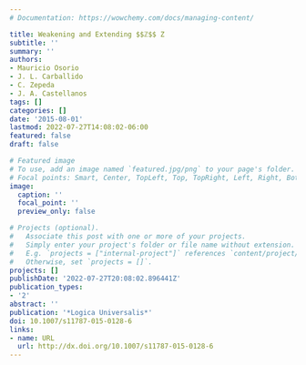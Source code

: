 ```yaml
---
# Documentation: https://wowchemy.com/docs/managing-content/

title: Weakening and Extending $$ℤ$$ Z
subtitle: ''
summary: ''
authors:
- Mauricio Osorio
- J. L. Carballido
- C. Zepeda
- J. A. Castellanos
tags: []
categories: []
date: '2015-08-01'
lastmod: 2022-07-27T14:08:02-06:00
featured: false
draft: false

# Featured image
# To use, add an image named `featured.jpg/png` to your page's folder.
# Focal points: Smart, Center, TopLeft, Top, TopRight, Left, Right, BottomLeft, Bottom, BottomRight.
image:
  caption: ''
  focal_point: ''
  preview_only: false

# Projects (optional).
#   Associate this post with one or more of your projects.
#   Simply enter your project's folder or file name without extension.
#   E.g. `projects = ["internal-project"]` references `content/project/deep-learning/index.md`.
#   Otherwise, set `projects = []`.
projects: []
publishDate: '2022-07-27T20:08:02.896441Z'
publication_types:
- '2'
abstract: ''
publication: '*Logica Universalis*'
doi: 10.1007/s11787-015-0128-6
links:
- name: URL
  url: http://dx.doi.org/10.1007/s11787-015-0128-6
---
```

